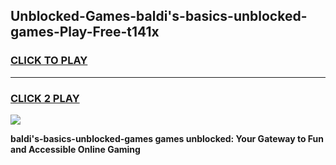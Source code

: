 
## Unblocked-Games-baldi's-basics-unblocked-games-Play-Free-t141x
<h3>
<a href="https://premium76.site?title=baldi's-basics-unblocked-games&ref=23A">CLICK TO PLAY</a></h3>
<hr>

<h3>
<a href="https://premium76.site?title=baldi's-basics-unblocked-games&ref=23A">CLICK 2 PLAY</a>
  
</h3>

<a href="https://premium76.site?title=baldi's-basics-unblocked-games&ref=23A"><img src="https://clearcache.store/games.png"></a>


**baldi's-basics-unblocked-games games unblocked: Your Gateway to Fun and Accessible Online Gaming**
